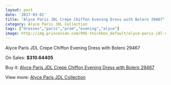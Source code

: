 ```yaml
---
layout: post
date: '2017-03-01'
title: "Alyce Paris JDL Crepe Chiffon Evening Dress with Bolero 29467"
category: Alyce Paris JDL Collection
tags: ["dresses","paris","prom","evening","alyce"]
image: http://img.princessan.com/995-thickbox_default/alyce-paris-jdl-crepe-chiffon-evening-dress-with-bolero-29467.jpg
---
```

Alyce Paris JDL Crepe Chiffon Evening Dress with Bolero 29467

On Sales: **$310.64405**
<a href="https://www.princessan.com/en/alyce-paris-jdl-collection/476-alyce-paris-jdl-crepe-chiffon-evening-dress-with-bolero-29467.html"><amp-img layout="responsive" width="600" height="600" src="//img.princessan.com/995-thickbox_default/alyce-paris-jdl-crepe-chiffon-evening-dress-with-bolero-29467.jpg" alt="Alyce Paris JDL Crepe Chiffon Evening Dress with Bolero 29467 0" /></a>
<a href="https://www.princessan.com/en/alyce-paris-jdl-collection/476-alyce-paris-jdl-crepe-chiffon-evening-dress-with-bolero-29467.html"><amp-img layout="responsive" width="600" height="600" src="//img.princessan.com/996-thickbox_default/alyce-paris-jdl-crepe-chiffon-evening-dress-with-bolero-29467.jpg" alt="Alyce Paris JDL Crepe Chiffon Evening Dress with Bolero 29467 1" /></a>

Buy it: [Alyce Paris JDL Crepe Chiffon Evening Dress with Bolero 29467](https://www.princessan.com/en/alyce-paris-jdl-collection/476-alyce-paris-jdl-crepe-chiffon-evening-dress-with-bolero-29467.html "Alyce Paris JDL Crepe Chiffon Evening Dress with Bolero 29467")

View more: [Alyce Paris JDL Collection](https://www.princessan.com/en/7-alyce-paris-jdl-collection "Alyce Paris JDL Collection")